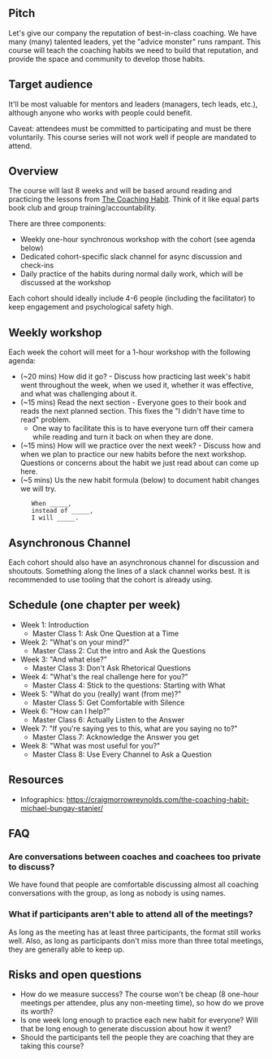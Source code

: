 ## Pitch

Let's give our company the reputation of best-in-class coaching. We have many (many) talented leaders, yet the "advice monster" runs rampant. This course will teach the coaching habits we need to build that reputation, and provide the space and community to develop those habits.

## Target audience

It'll be most valuable for mentors and leaders (managers, tech leads, etc.), although anyone who works with people could benefit.

Caveat: attendees must be committed to participating and must be there voluntarily. This course series will not work well if people are mandated to attend.

## Overview

The course will last 8 weeks and will be based around reading and practicing the lessons from [The Coaching Habit](https://www.amazon.com/Coaching-Habit-Less-Change-Forever/dp/0978440749). Think of it like equal parts book club and group training/accountability. 

There are three components:

* Weekly one-hour synchronous workshop with the cohort (see agenda below)
* Dedicated cohort-specific slack channel for async discussion and check-ins
* Daily practice of the habits during normal daily work, which will be discussed at the workshop

Each cohort should ideally include 4-6 people (including the facilitator) to keep engagement and psychological safety high.

## Weekly workshop

Each week the cohort will meet for a 1-hour workshop with the following agenda:

* (~20 mins) How did it go? - Discuss how practicing last week's habit went throughout the week, when we used it, whether it was effective, and what was challenging about it.
* (~15 mins) Read the next section - Everyone goes to their book and reads the next planned section. This fixes the "I didn't have time to read" problem.
  * One way to facilitate this is to have everyone turn off their camera while reading and turn it back on when they are done.
* (~15 mins) How will we practice over the next week? - Discuss how and when we plan to practice our new habits before the next workshop. Questions or concerns about the habit we just read about can come up here.
* (~5 mins) Us the new habit formula (below) to document habit changes we will try.
   ```
      When _____, 
      instead of _____, 
      I will _____.
   ```

## Asynchronous Channel

Each cohort should also have an asynchronous channel for discussion and shoutouts. Something along the lines of a slack channel works best. It is recommended to use tooling that the cohort is already using.

## Schedule (one chapter per week)

* Week 1: Introduction
  * Master Class 1: Ask One Question at a Time
* Week 2: "What's on your mind?"
  * Master Class 2: Cut the intro and Ask the Questions
* Week 3: "And what else?"
  * Master Class 3: Don't Ask Rhetorical Questions
* Week 4: "What's the real challenge here for you?"
  * Master Class 4: Stick to the questions: Starting with What
* Week 5: "What do you (really) want (from me)?"
  * Master Class 5: Get Comfortable with Silence
* Week 6: "How can I help?"
  * Master Class 6: Actually Listen to the Answer
* Week 7: "If you're saying yes to this, what are you saying no to?"
  * Master Class 7: Acknowledge the Answer you get
* Week 8: "What was most useful for you?"
  * Master Class 8: Use Every Channel to Ask a Question

## Resources
* Infographics: https://craigmorrowreynolds.com/the-coaching-habit-michael-bungay-stanier/

## FAQ

### Are conversations between coaches and coachees too private to discuss?
We have found that people are comfortable discussing almost all coaching conversations with the group, as long as nobody is using names.

### What if participants aren't able to attend all of the meetings?
As long as the meeting has at least three participants, the format still works well. Also, as long as participants don't miss more than three total meetings, they are generally able to keep up.

## Risks and open questions

* How do we measure success? The course won't be cheap (8 one-hour meetings per attendee, plus any non-meeting time), so how do we prove its worth?
* Is one week long enough to practice each new habit for everyone? Will that be long enough to generate discussion about how it went?
* Should the participants tell the people they are coaching that they are taking this course? 
